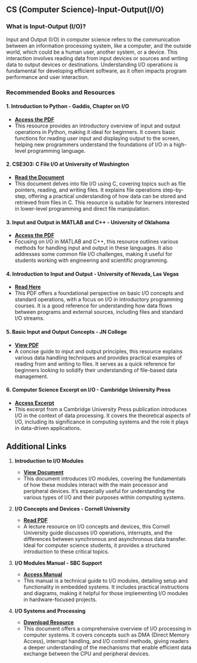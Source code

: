 ## **CS (Computer Science)-Input-Output(I/O)**

### What is Input-Output (I/O)?

Input and Output (I/O) in computer science refers to the communication between an information processing system, like a computer, and the outside world, which could be a human user, another system, or a device. This interaction involves reading data from input devices or sources and writing data to output devices or destinations. Understanding I/O operations is fundamental for developing efficient software, as it often impacts program performance and user interaction.

### **Recommended Books and Resources**

#### 1. **Introduction to Python - Gaddis, Chapter on I/O**

- **[Access the PDF](https://www.cs.utexas.edu/~scottm/cs303e/handouts/gaddis_slides/Gaddis%20Python%204e%20Chapter%2002.pdf)**
- This resource provides an introductory overview of input and output operations in Python, making it ideal for beginners. It covers basic functions for reading user input and displaying output to the screen, helping new programmers understand the foundations of I/O in a high-level programming language.

#### 2. **CSE303: C File I/O at University of Washington**

- **[Read the Document](https://courses.cs.washington.edu/courses/cse303/09au/cfileio.pdf)**
- This document delves into file I/O using C, covering topics such as file pointers, reading, and writing files. It explains file operations step-by-step, offering a practical understanding of how data can be stored and retrieved from files in C. This resource is suitable for learners interested in lower-level programming and direct file manipulation.

#### 3. **Input and Output in MATLAB and C++ - University of Oklahoma**

- **[Access the PDF](https://www.cs.ou.edu/~fagg/classes/ame3623_s05/lectures/class_io.pdf)**
- Focusing on I/O in MATLAB and C++, this resource outlines various methods for handling input and output in these languages. It also addresses some common file I/O challenges, making it useful for students working with engineering and scientific programming.

#### 4. **Introduction to Input and Output - University of Nevada, Las Vegas**

- **[Read Here](https://web.cs.unlv.edu/harkanso/cs115/files/03%20-%20Input%20and%20Output.pdf)**
- This PDF offers a foundational perspective on basic I/O concepts and standard operations, with a focus on I/O in introductory programming courses. It is a good reference for understanding how data flows between programs and external sources, including files and standard I/O streams.

#### 5. **Basic Input and Output Concepts - JN College**

- **[View PDF](https://jncollegeonline.co.in/attendence/classnotes/files/1626589806.pdf)**
- A concise guide to input and output principles, this resource explains various data handling techniques and provides practical examples of reading from and writing to files. It serves as a quick reference for beginners looking to solidify their understanding of file-based data management.

#### 6. **Computer Science Excerpt on I/O - Cambridge University Press**

- **[Access Excerpt](https://assets.cambridge.org/97811076/40153/excerpt/9781107640153_excerpt.pdf)**
- This excerpt from a Cambridge University Press publication introduces I/O in the context of data processing. It covers the theoretical aspects of I/O, including its significance in computing systems and the role it plays in data-driven applications.

## Additional Links

1. **Introduction to I/O Modules**

   - **[View Document](https://aast.edu/pheed/staffadminview/pdf_retreive.php?url=53_36765_ME593_2014_1__1_1_input,%20output%20modules.pdf&stafftype=staffcourses)**
   - This document introduces I/O modules, covering the fundamentals of how these modules interact with the main processor and peripheral devices. It’s especially useful for understanding the various types of I/O and their purposes within computing systems.

2. **I/O Concepts and Devices - Cornell University**

   - **[Read PDF](https://bpb-us-w2.wpmucdn.com/sites.coecis.cornell.edu/dist/4/81/files/2019/06/3140_L04.-IO.pdf)**
   - A lecture resource on I/O concepts and devices, this Cornell University guide discusses I/O operations, interrupts, and the differences between synchronous and asynchronous data transfer. Ideal for computer science students, it provides a structured introduction to these critical topics.

3. **I/O Modules Manual - SBC Support**

   - **[Access Manual](https://sbc-support.com/uploads/tx_srcproducts/27-600_ENG11_Manual_IO-modules_2023-03.pdf)**
   - This manual is a technical guide to I/O modules, detailing setup and functionality in embedded systems. It includes practical instructions and diagrams, making it helpful for those implementing I/O modules in hardware-focused projects.

4. **I/O Systems and Processing**
   - **[Download Resource](http://digamo.free.fr/io2009.pdf)**
   - This document offers a comprehensive overview of I/O processing in computer systems. It covers concepts such as DMA (Direct Memory Access), interrupt handling, and I/O control methods, giving readers a deeper understanding of the mechanisms that enable efficient data exchange between the CPU and peripheral devices.
